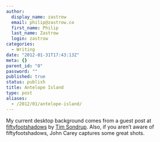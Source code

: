 ```yaml
---
author:
  display_name: zastrow
  email: philip@zastrow.co
  first_name: Philip
  last_name: Zastrow
  login: zastrow
categories:
  - Writing
date: "2012-01-31T17:43:13Z"
meta: {}
parent_id: "0"
password: ""
published: true
status: publish
title: Antelope Island
type: post
aliases:
  - /2012/01/antelope-island/
---
```

<p>My current desktop background comes from a guest post at <a href="http://fiftyfootshadows.net">fiftyfootshadows</a> by <a href="http://timsondrup.com/">Tim Sondrup</a>. Also, if you aren’t aware of fiftyfootshadows, John Carey captures some great shots.</p>
